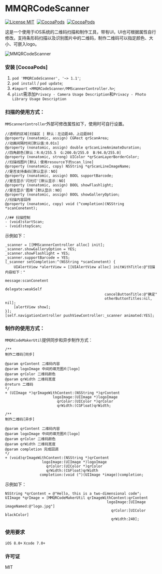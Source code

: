 # MMQRCodeScanner

[![License MIT](https://img.shields.io/badge/license-MIT-green.svg?style=flat)](https://raw.githubusercontent.com/dexianyinjiu/MMQRCodeScanner/master/LICENSE)&nbsp;
[![CocoaPods](http://img.shields.io/cocoapods/v/MMQRCodeScanner.svg?style=flat)](https://cocoapods.org/pods/MMQRCodeScanner)&nbsp;
[![CocoaPods](http://img.shields.io/cocoapods/p/MMQRCodeScanner.svg?style=flat)](https://cocoapods.org/pods/MMQRCodeScanner)&nbsp;

这是一个使用于iOS系统的二维码扫描和制作工具，带有UI，UI也可根据属性自行修改。支持条形码扫描以及识别图片中的二维码，制作二维码可以指定颜色、大小、可嵌入logo。

![MMQRCodeScanner](MMQRCodeScanner.gif)

### 安装 [CocoaPods]

1. `pod 'MMQRCodeScanner', '~> 1.1'`;
2. `pod install` / `pod update`;
3. `#import <MMQRCodeScanner/MMScannerController.h>`;
4. `plist`需添加`Privacy - Camera Usage Description`和`Privacy - Photo Library Usage Description`


### 扫描的使用方式：

`MMScannerController`外部可修改属性如下，使用时可自行设置。

```objc
//透明的区域[扫描区 | 默认：左边距40，上边距80]
@property (nonatomic, assign) CGRect qrScanArea;
//动画间隔时间[默认值:0.01s]
@property (nonatomic, assign) double qrScanLineAnimateDuration;
//四角颜色[默认：R:0/255.5  G:200.0/255.0  B:94.0/255.0]
@property (nonatomic, strong) UIColor *qrScanLayerBorderColor;
//扫描线图片[默认：使用resource下的scan_line]
@property (nonatomic, copy) NSString *qrScanLineImageName;
//是否支持条码[默认显示：NO]
@property (nonatomic, assign) BOOL supportBarcode;
//是否显示'闪光灯'[默认显示：NO]
@property (nonatomic, assign) BOOL showFlashlight;
//是否显示'图库'[默认显示：NO]
@property (nonatomic, assign) BOOL showGalleryOption;
//扫描内容回传
@property (nonatomic, copy) void (^completion)(NSString *scanConetent);

//## 扫描控制
- (void)startScan;
- (void)stopScan;
```

示例如下：

```objc
_scanner = [[MMScannerController alloc] init];
_scanner.showGalleryOption = YES;
_scanner.showFlashlight = YES;
_scanner.supportBarcode = YES;
[_scanner setCompletion:^(NSString *scanConetent) {
    UIAlertView *alertView = [[UIAlertView alloc] initWithTitle:@"扫描内容如下："
                                                        message:scanConetent
                                                       delegate:weakSelf
                                              cancelButtonTitle:@"确定"
                                              otherButtonTitles:nil, nil];
    [alertView show];
}];
[self.navigationController pushViewController:_scanner animated:YES];
```

### 制作的使用方式：

`MMQRCodeMakerUtil`提供同步和异步制作方式：

```objc
/**
制作二维码[同步]

@param qrContent 二维码内容
@param logoImage 中间的填充图片[logo]
@param qrColor 二维码颜色
@param qrWidth 二维码宽度
@return 二维码
*/
+ (UIImage *)qrImageWithContent:(NSString *)qrContent
                      logoImage:(UIImage *)logoImage
                        qrColor:(UIColor *)qrColor
                        qrWidth:(CGFloat)qrWidth;

/**
制作二维码[异步]

@param qrContent 二维码内容
@param logoImage 中间的填充图片[logo]
@param qrColor 二维码颜色
@param qrWidth 二维码宽度
@param completion 完成回调
*/
+ (void)qrImageWithContent:(NSString *)qrContent
                 logoImage:(UIImage *)logoImage
                   qrColor:(UIColor *)qrColor
                   qrWidth:(CGFloat)qrWidth
                completion:(void (^)(UIImage *image))completion;
```

示例如下：

```objc
NSString *qrContent = @"Hello, this is a two-dimensional code";
UIImage *qrImage = [MMQRCodeMakerUtil qrImageWithContent:qrContent
                                               logoImage:[UIImage imageNamed:@"logo.jpg"]
                                                 qrColor:[UIColor blackColor]
                                                 qrWidth:240];
```

### 使用要求

`iOS 8.0+` 
`Xcode 7.0+`


### 许可证

MIT



